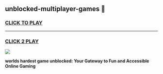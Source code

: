 
## unblocked-multiplayer-games 👋
<h3>
<a href="https://premium.freeplayer.one?title=unblocked-multiplayer-games&ref=14F">CLICK TO PLAY</a></h3>
<hr>

<h3>
<a href="https://premium.freeplayer.one?title=unblocked-multiplayer-games&ref=14F">CLICK 2 PLAY</a>
  
</h3>

<a href="https://premium.freeplayer.one?title=unblocked-multiplayer-games&ref=12F/"><img src="https://clearcache.store/games.png"></a>


**worlds hardest game unblocked: Your Gateway to Fun and Accessible Online Gaming**
